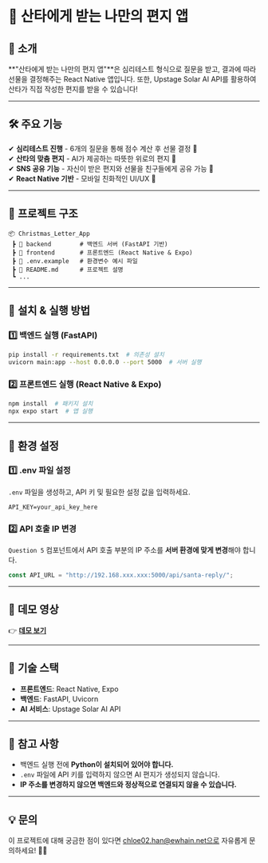 # 🎅 산타에게 받는 나만의 편지 앱

## 📌 소개
**"산타에게 받는 나만의 편지 앱"**은 심리테스트 형식으로 질문을 받고, 결과에 따라 선물을 결정해주는 React Native 앱입니다. 또한, Upstage Solar AI API를 활용하여 산타가 직접 작성한 편지를 받을 수 있습니다!

---

## 🛠 주요 기능
✔ **심리테스트 진행** - 6개의 질문을 통해 점수 계산 후 선물 결정 🎁  
✔ **산타의 맞춤 편지** - AI가 제공하는 따뜻한 위로의 편지 💌  
✔ **SNS 공유 기능** - 자신이 받은 편지와 선물을 친구들에게 공유 가능 📢  
✔ **React Native 기반** - 모바일 친화적인 UI/UX 🎨  

---

## 📂 프로젝트 구조
```
📦 Christmas_Letter_App
 ┣ 📂 backend        # 백엔드 서버 (FastAPI 기반)
 ┣ 📂 frontend       # 프론트엔드 (React Native & Expo)
 ┣ 📄 .env.example   # 환경변수 예시 파일
 ┣ 📄 README.md      # 프로젝트 설명
 ┗ ...
```

---

## 🚀 설치 & 실행 방법
### 1️⃣ **백엔드 실행 (FastAPI)**
```sh
pip install -r requirements.txt  # 의존성 설치
uvicorn main:app --host 0.0.0.0 --port 5000  # 서버 실행
```

### 2️⃣ **프론트엔드 실행 (React Native & Expo)**
```sh
npm install  # 패키지 설치
npx expo start  # 앱 실행
```

---

## 🔧 환경 설정
### 1️⃣ **.env 파일 설정**
`.env` 파일을 생성하고, API 키 및 필요한 설정 값을 입력하세요.
```
API_KEY=your_api_key_here
```

### 2️⃣ **API 호출 IP 변경**
`Question 5` 컴포넌트에서 API 호출 부분의 IP 주소를 **서버 환경에 맞게 변경**해야 합니다.
```js
const API_URL = "http://192.168.xxx.xxx:5000/api/santa-reply/";
```

---

## 🎥 데모 영상
👉 [**데모 보기**](https://www.youtube.com/watch?v=uFB6CdDsNzk)  

---

## 📜 기술 스택
- **프론트엔드**: React Native, Expo
- **백엔드**: FastAPI, Uvicorn
- **AI 서비스**: Upstage Solar AI API

---


## 📌 참고 사항
- 백엔드 실행 전에 **Python이 설치되어 있어야 합니다.**
- `.env` 파일에 API 키를 입력하지 않으면 AI 편지가 생성되지 않습니다.
- **IP 주소를 변경하지 않으면 백엔드와 정상적으로 연결되지 않을 수 있습니다.**

---

## 💡 문의
이 프로젝트에 대해 궁금한 점이 있다면 chloe02.han@ewhain.net으로 자유롭게 문의하세요! 🎄✨

